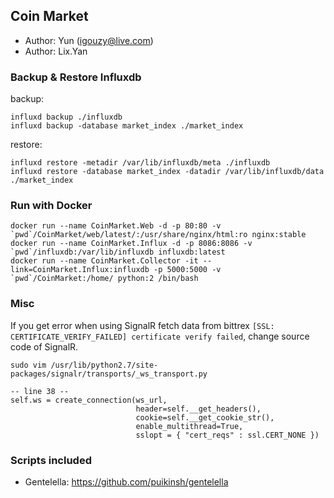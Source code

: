 Coin Market
----------------------------------------

* Author: Yun (igouzy@live.com)
* Author: Lix.Yan

### Backup & Restore Influxdb ###

backup: 

    influxd backup ./influxdb
    influxd backup -database market_index ./market_index

restore:

    influxd restore -metadir /var/lib/influxdb/meta ./influxdb
    influxd restore -database market_index -datadir /var/lib/influxdb/data ./market_index

### Run with Docker ###

    docker run --name CoinMarket.Web -d -p 80:80 -v `pwd`/CoinMarket/web/latest/:/usr/share/nginx/html:ro nginx:stable
    docker run --name CoinMarket.Influx -d -p 8086:8086 -v `pwd`/influxdb:/var/lib/influxdb influxdb:latest
    docker run --name CoinMarket.Collector -it --link=CoinMarket.Influx:influxdb -p 5000:5000 -v `pwd`/CoinMarket:/home/ python:2 /bin/bash

### Misc ###

If you get error when using SignalR fetch data from bittrex `[SSL: CERTIFICATE_VERIFY_FAILED] certificate verify failed`, change source code of SignalR.

    sudo vim /usr/lib/python2.7/site-packages/signalr/transports/_ws_transport.py

    -- line 38 --
    self.ws = create_connection(ws_url,
                                header=self.__get_headers(),
                                cookie=self.__get_cookie_str(),
                                enable_multithread=True,
                                sslopt = { "cert_reqs" : ssl.CERT_NONE })

### Scripts included ###

* Gentelella: https://github.com/puikinsh/gentelella
